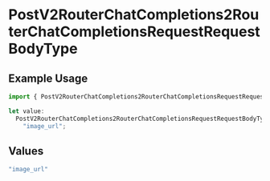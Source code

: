 # PostV2RouterChatCompletions2RouterChatCompletionsRequestRequestBodyType

## Example Usage

```typescript
import { PostV2RouterChatCompletions2RouterChatCompletionsRequestRequestBodyType } from "orq-poc-typescript/models/operations";

let value:
  PostV2RouterChatCompletions2RouterChatCompletionsRequestRequestBodyType =
    "image_url";
```

## Values

```typescript
"image_url"
```